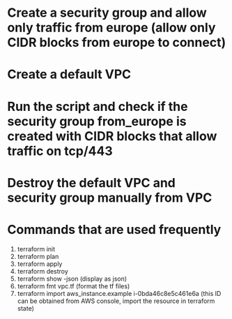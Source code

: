 # Create a security group and allow only traffic from europe (allow only CIDR blocks from europe to connect)

# Create a default VPC

# Run the script and check if the security group from_europe is created with CIDR blocks that allow traffic on tcp/443

# Destroy the default VPC and security group manually from VPC

# Commands that are used frequently

1. terraform init
2. terraform plan
3. terraform apply
4. terraform destroy
5. terraform show -json (display as json)
6. terraform fmt vpc.tf (format the tf files)
7. terraform import aws_instance.example i-0bda46c8e5c461e6a (this ID can be obtained from AWS console, import the resource in terraform state)
